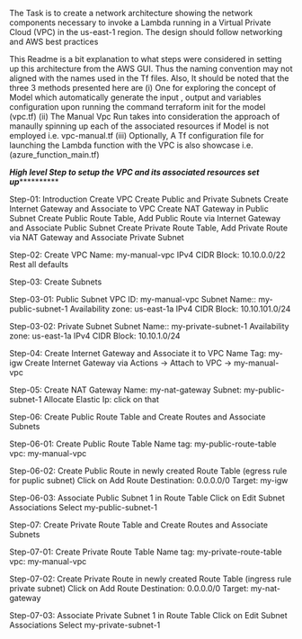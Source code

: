 The Task is to create a network architecture showing the network components necessary to invoke a Lambda running in a
Virtual Private Cloud (VPC) in the us-east-1 region. The design should follow networking and AWS best practices

This Readme is a bit explanation to what steps were considered in setting up this architecture from the AWS GUI. Thus the naming convention may not aligned with the names used in the Tf files. 
Also, It should be noted that the three 3 methods presented here are
(i) One for exploring the concept of Model which automatically generate the input , output and variables configuration upon running the command terraform init for the model (vpc.tf)
(ii) The Manual Vpc Run takes into consideration the approach of manaully spinning up each of the associated resources if Model is not employed i.e. vpc-manual.tf
(iii) Optionally, A Tf configuration file for launching the Lambda function with the VPC is also showcase i.e. (azure_function_main.tf)



***************High level Step to setup the VPC and its associated resources set up*************************

Step-01: Introduction
Create VPC
Create Public and Private Subnets
Create Internet Gateway and Associate to VPC
Create NAT Gateway in Public Subnet
Create Public Route Table, Add Public Route via Internet Gateway and Associate Public Subnet
Create Private Route Table, Add Private Route via NAT Gateway and Associate Private Subnet


Step-02: Create VPC
Name: my-manual-vpc
IPv4 CIDR Block: 10.10.0.0/22
Rest all defaults


Step-03: Create Subnets

Step-03-01: Public Subnet
VPC ID: my-manual-vpc
Subnet Name:: my-public-subnet-1
Availability zone: us-east-1a
IPv4 CIDR Block: 10.10.101.0/24

Step-03-02: Private Subnet
Subnet Name:: my-private-subnet-1
Availability zone: us-east-1a
IPv4 CIDR Block: 10.10.1.0/24



Step-04: Create Internet Gateway and Associate it to VPC
Name Tag: my-igw
Create Internet Gateway
via Actions -> Attach to VPC -> my-manual-vpc


Step-05: Create NAT Gateway
Name: my-nat-gateway
Subnet: my-public-subnet-1
Allocate Elastic Ip: click on that



Step-06: Create Public Route Table and Create Routes and Associate Subnets

Step-06-01: Create Public Route Table
Name tag: my-public-route-table
vpc: my-manual-vpc

Step-06-02: Create Public Route in newly created Route Table (egress rule for puplic subnet)
Click on Add Route
Destination: 0.0.0.0/0
Target: my-igw

Step-06-03: Associate Public Subnet 1 in Route Table
Click on Edit Subnet Associations
Select my-public-subnet-1


Step-07: Create Private Route Table and Create Routes and Associate Subnets

Step-07-01: Create Private Route Table
Name tag: my-private-route-table
vpc: my-manual-vpc


Step-07-02: Create Private Route in newly created Route Table (ingress rule private subnet)
Click on Add Route
Destination: 0.0.0.0/0
Target: my-nat-gateway

Step-07-03: Associate Private Subnet 1 in Route Table
Click on Edit Subnet Associations
Select my-private-subnet-1
